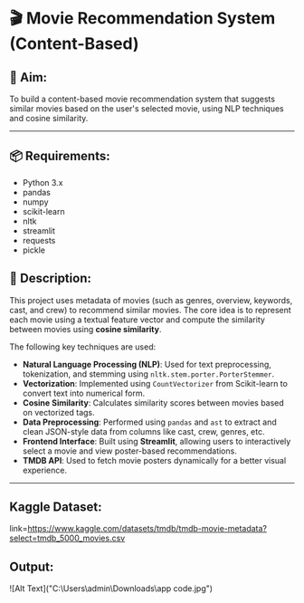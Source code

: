 # 🎬 Movie Recommendation System (Content-Based)

## 📌 Aim:

To build a content-based movie recommendation system that suggests similar movies based on the user's selected movie, using NLP techniques and cosine similarity.

---

## 📦 Requirements:

- Python 3.x
- pandas
- numpy
- scikit-learn
- nltk
- streamlit
- requests
- pickle

## 📝 Description:

This project uses metadata of movies (such as genres, overview, keywords, cast, and crew) to recommend similar movies. The core idea is to represent each movie using a textual feature vector and compute the similarity between movies using **cosine similarity**.

The following key techniques are used:

- **Natural Language Processing (NLP)**: Used for text preprocessing, tokenization, and stemming using `nltk.stem.porter.PorterStemmer`.
- **Vectorization**: Implemented using `CountVectorizer` from Scikit-learn to convert text into numerical form.
- **Cosine Similarity**: Calculates similarity scores between movies based on vectorized tags.
- **Data Preprocessing**: Performed using `pandas` and `ast` to extract and clean JSON-style data from columns like cast, crew, genres, etc.
- **Frontend Interface**: Built using **Streamlit**, allowing users to interactively select a movie and view poster-based recommendations.
- **TMDB API**: Used to fetch movie posters dynamically for a better visual experience.

---

## Kaggle Dataset:

link=https://www.kaggle.com/datasets/tmdb/tmdb-movie-metadata?select=tmdb_5000_movies.csv

## Output:
![Alt Text]("C:\Users\admin\Downloads\app code.jpg")



